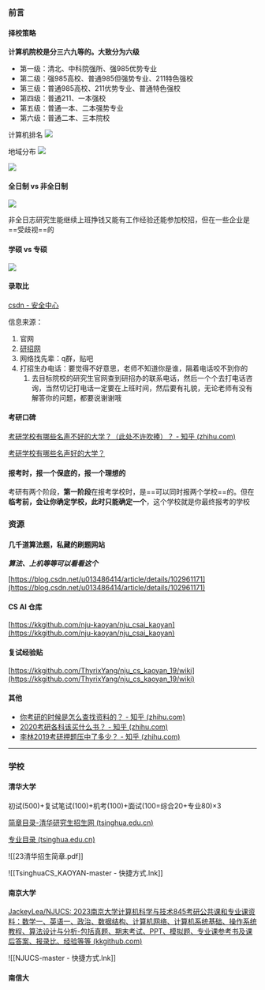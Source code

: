 
### 前言

#### 择校策略

**计算机院校是分三六九等的。大致分为六级**

- 第一级：清北、中科院强所、强985优势专业
- 第二级：强985高校、普通985但强势专业、211特色强校
- 第三级：普通985高校、211优势专业、普通特色强校
- 第四级：普通211、一本强校
- 第五级：普通一本、二本强势专业
- 第六级：普通二本、三本院校

计算机排名
![](https://imgconvert.csdnimg.cn/aHR0cHM6Ly9waWMxLnpoaW1nLmNvbS84MC92Mi1jZWRmOTFkMDE0MzlkMWYxODc3OGE3MDk1NjU4Y2Q4OF9oZC5qcGc?x-oss-process=image/format,png)

地域分布
![](https://imgconvert.csdnimg.cn/aHR0cHM6Ly9waWMzLnpoaW1nLmNvbS84MC92Mi05ZGEwNDJiMWJjYzM1MWIzN2Q5MjhiYWJlMGJkNGNmYV9oZC5qcGc?x-oss-process=image/format,png)

![](https://imgconvert.csdnimg.cn/aHR0cHM6Ly9waWMxLnpoaW1nLmNvbS84MC92Mi0yNThhOWZkNjk4MWYyNDZhZTUxMDA0NzI3ODBhMjkzNF9oZC5qcGc?x-oss-process=image/format,png)

#### 全日制 vs 非全日制

![](https://imgconvert.csdnimg.cn/aHR0cHM6Ly9waWMxLnpoaW1nLmNvbS84MC92Mi1jNTI2ZDZmMzliY2Y3ZTcwMjNiMDcxZTRhNDlhMGEzNF9oZC5qcGc?x-oss-process=image/format,png)

非全日志研究生能继续上班挣钱又能有工作经验还能参加校招，但在一些企业是==受歧视==的

#### 学硕 vs 专硕

![](https://imgconvert.csdnimg.cn/aHR0cHM6Ly9waWMxLnpoaW1nLmNvbS84MC92Mi03Nzg5OTVmZDkxMzFiNDg3YWVhMTg2OWViZDQ3MDRlMF9oZC5qcGc?x-oss-process=image/format,png)

#### 录取比

[csdn - 安全中心](https://link.csdn.net/?target=https%3A%2F%2Fwww.zhihu.com%2Fquestion%2F318976760)

信息来源：
1. 官网
2. [研招网](https://yz.chsi.com.cn/)
3. 网络找先辈：q群，贴吧
4. 打招生办电话：要觉得不好意思，老师不知道你是谁，隔着电话咬不到你的
    1. 去目标院校的研究生官网查到研招办的联系电话，然后一个个去打电话咨询，当然切记打电话一定要在上班时间，然后要有礼貌，无论老师有没有解答你的问题，都要说谢谢哦

#### 考研口碑

[考研学校有哪些名声不好的大学？（此处不许吹捧）？ - 知乎 (zhihu.com)](https://www.zhihu.com/question/317115184)

[考研学校有哪些名声好的大学？​](https://www.zhihu.com/question/318976760)

#### 报考时，报一个保底的，报一个理想的

考研有两个阶段，**第一阶段**在报考学校时，是==可以同时报两个学校==的。但在**临考前，会让你确定学校，此时只能确定一个**，这个学校就是你最终报考的学校

### 资源

#### 几千道算法题，私藏的刷题网站

_**算法、上机等等可以看看这个**_

[https://blog.csdn.net/u013486414/article/details/102961171](https://blog.csdn.net/u013486414/article/details/102961171)

#### CS AI 仓库

[https://kkgithub.com/nju-kaoyan/nju_csai_kaoyan](https://kkgithub.com/nju-kaoyan/nju_csai_kaoyan)

#### 复试经验贴

[https://kkgithub.com/ThyrixYang/nju_cs_kaoyan_19/wiki](https://kkgithub.com/ThyrixYang/nju_cs_kaoyan_19/wiki)

#### 其他

- [你考研的时候是怎么查找资料的？ - 知乎 (zhihu.com)](https://www.zhihu.com/question/303896489)
- [2020考研各科该买什么书？ - 知乎 (zhihu.com)](https://www.zhihu.com/question/309601783)
- [李林2019考研押题压中了多少？ - 知乎 (zhihu.com)](https://www.zhihu.com/question/306740247/answer/830478473)

---

### 学校

#### 清华大学

初试(500)+复试笔试(100)+机考(100)+面试(100=综合20+专业80)×3

[简章目录-清华研究生招生网 (tsinghua.edu.cn)](https://yz.tsinghua.edu.cn/zsxx/sszs/jzml.htm)

[专业目录 (tsinghua.edu.cn)](https://yzbm.tsinghua.edu.cn/publish/s02/s0203/detail/8b8b3674-5b95-4a03-a8fd-1fb7baf9d32a?yxsdm=024&ksfs=)

![[23清华招生简章.pdf]]

![[TsinghuaCS_KAOYAN-master - 快捷方式.lnk]]

#### 南京大学

[JackeyLea/NJUCS: 2023南京大学计算机科学与技术845考研公共课和专业课资料：数学一、英语一、政治、数据结构、计算机网络、计算机系统基础、操作系统教程、算法设计与分析-包括真题、期末考试、PPT、模拟题、专业课参考书及课后答案、报录比、经验等等 (kkgithub.com)](https://kkgithub.com/JackeyLea/NJUCS)

![[NJUCS-master - 快捷方式.lnk]]

#### 南信大



